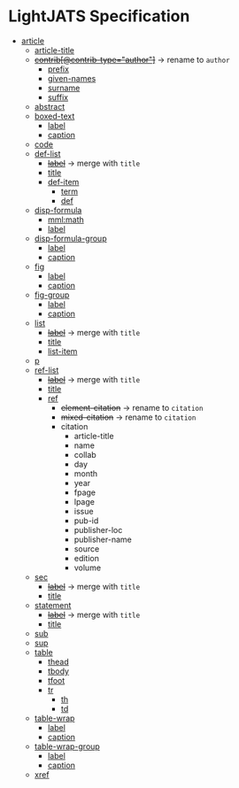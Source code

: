 # LightJATS Specification

* [article](https://jats.nlm.nih.gov/archiving/tag-library/1.1d1/n-ja30.html)
    * [article-title](https://jats.nlm.nih.gov/archiving/tag-library/1.1d1/n-e630.html)
    * ~~[contrib[@contrib-type="author"]](https://jats.nlm.nih.gov/archiving/tag-library/1.1d1/n-n3w0.html)~~ → rename to `author`
        * [prefix](https://jats.nlm.nih.gov/archiving/tag-library/1.1d1/n-jxr0.html)
        * [given-names](https://jats.nlm.nih.gov/archiving/tag-library/1.1d1/n-fwt0.html)
        * [surname](https://jats.nlm.nih.gov/archiving/tag-library/1.1d1/n-sg90.html)
        * [suffix](https://jats.nlm.nih.gov/archiving/tag-library/1.1d1/n-djb0.html)
    * [abstract](https://jats.nlm.nih.gov/archiving/tag-library/1.1d1/n-ba20.html)
    * [boxed-text](https://jats.nlm.nih.gov/archiving/tag-library/1.1d1/n-i950.html)
        * [label](https://jats.nlm.nih.gov/archiving/tag-library/1.1d1/n-sqf0.html)
        * [caption](https://jats.nlm.nih.gov/archiving/tag-library/1.1d1/n-d580.html)
    * [code](https://jats.nlm.nih.gov/archiving/tag-library/1.1d1/n-ty80.html)
    * [def-list](https://jats.nlm.nih.gov/archiving/tag-library/1.1d1/n-4hx0.html)
        * ~~[label](https://jats.nlm.nih.gov/archiving/tag-library/1.1d1/n-sqf0.html)~~ → merge with `title`
        * [title](https://jats.nlm.nih.gov/archiving/tag-library/1.1d1/n-7fz0.html)
        * [def-item](https://jats.nlm.nih.gov/archiving/tag-library/1.1d1/n-ndx0.html)
            * [term](https://jats.nlm.nih.gov/archiving/tag-library/1.1d1/n-pdm0.html)
            * [def](https://jats.nlm.nih.gov/archiving/tag-library/1.1d1/n-xtx0.html)
    * [disp-formula](https://jats.nlm.nih.gov/archiving/tag-library/1.1d1/n-tmx0.html)
        * [mml:math](https://jats.nlm.nih.gov/archiving/tag-library/1.1d1/n-cgn0.html)
        * [label](https://jats.nlm.nih.gov/archiving/tag-library/1.1d1/n-sqf0.html)
    * [disp-formula-group](https://jats.nlm.nih.gov/archiving/tag-library/1.1d1/n-v8v0.html)
        * [label](https://jats.nlm.nih.gov/archiving/tag-library/1.1d1/n-sqf0.html)
        * [caption](https://jats.nlm.nih.gov/archiving/tag-library/1.1d1/n-d580.html)
    * [fig](https://jats.nlm.nih.gov/archiving/tag-library/1.1d1/n-ib40.html)
        * [label](https://jats.nlm.nih.gov/archiving/tag-library/1.1d1/n-sqf0.html)
        * [caption](https://jats.nlm.nih.gov/archiving/tag-library/1.1d1/n-d580.html)
    * [fig-group](https://jats.nlm.nih.gov/archiving/tag-library/1.1d1/n-83s0.html)
        * [label](https://jats.nlm.nih.gov/archiving/tag-library/1.1d1/n-sqf0.html)
        * [caption](https://jats.nlm.nih.gov/archiving/tag-library/1.1d1/n-d580.html)
    * [list](https://jats.nlm.nih.gov/archiving/tag-library/1.1d1/n-64g0.html)
        * ~~[label](https://jats.nlm.nih.gov/archiving/tag-library/1.1d1/n-sqf0.html)~~ → merge with `title`
        * [title](https://jats.nlm.nih.gov/archiving/tag-library/1.1d1/n-7fz0.html)
        * [list-item](https://jats.nlm.nih.gov/archiving/tag-library/1.1d1/n-ctg0.html)
    * [p](https://jats.nlm.nih.gov/archiving/tag-library/1.1d1/n-7xd0.html)
    * [ref-list](https://jats.nlm.nih.gov/archiving/tag-library/1.1d1/n-g2i0.html)
        * ~~[label](https://jats.nlm.nih.gov/archiving/tag-library/1.1d1/n-sqf0.html)~~ → merge with `title`
        * [title](https://jats.nlm.nih.gov/archiving/tag-library/1.1d1/n-7fz0.html)
        * [ref](https://jats.nlm.nih.gov/archiving/tag-library/1.1d1/n-2mh0.html)
            * ~~element-citation~~ → rename to `citation`
            * ~~mixed-citation~~ → rename to `citation`
            * citation
                * article-title
                * name
                * collab
                * day
                * month
                * year
                * fpage
                * lpage
                * issue
                * pub-id
                * publisher-loc
                * publisher-name
                * source
                * edition
                * volume
    * [sec](https://jats.nlm.nih.gov/archiving/tag-library/1.1d1/n-gby0.html)
        * ~~[label](https://jats.nlm.nih.gov/archiving/tag-library/1.1d1/n-sqf0.html)~~ → merge with `title`
        * [title](https://jats.nlm.nih.gov/archiving/tag-library/1.1d1/n-7fz0.html)
    * [statement](https://jats.nlm.nih.gov/archiving/tag-library/1.1d1/n-sdp0.html)
        * ~~[label](https://jats.nlm.nih.gov/archiving/tag-library/1.1d1/n-sqf0.html)~~ → merge with `title`
        * [title](https://jats.nlm.nih.gov/archiving/tag-library/1.1d1/n-7fz0.html)
    * [sub](https://jats.nlm.nih.gov/archiving/tag-library/1.1d1/n-9zq0.html)
    * [sup](https://jats.nlm.nih.gov/archiving/tag-library/1.1d1/n-5zb0.html)
    * [table](https://jats.nlm.nih.gov/archiving/tag-library/1.1d1/n-by90.html)
        * [thead](https://jats.nlm.nih.gov/archiving/tag-library/1.1d1/n-u7z0.html)
        * [tbody](https://jats.nlm.nih.gov/archiving/tag-library/1.1d1/n-g4m0.html)
        * [tfoot](https://jats.nlm.nih.gov/archiving/tag-library/1.1d1/n-8az0.html)
        * [tr](https://jats.nlm.nih.gov/archiving/tag-library/1.1d1/n-jyz0.html)
            * [th](https://jats.nlm.nih.gov/archiving/tag-library/1.1d1/n-cuz0.html)
            * [td](https://jats.nlm.nih.gov/archiving/tag-library/1.1d1/n-tsm0.html)
    * [table-wrap](https://jats.nlm.nih.gov/archiving/tag-library/1.1d1/n-mb90.html)
        * [label](https://jats.nlm.nih.gov/archiving/tag-library/1.1d1/n-sqf0.html)
        * [caption](https://jats.nlm.nih.gov/archiving/tag-library/1.1d1/n-d580.html)
    * [table-wrap-group](https://jats.nlm.nih.gov/archiving/tag-library/1.1d1/n-c5m0.html)
        * [label](https://jats.nlm.nih.gov/archiving/tag-library/1.1d1/n-sqf0.html)
        * [caption](https://jats.nlm.nih.gov/archiving/tag-library/1.1d1/n-d580.html)
    * [xref](https://jats.nlm.nih.gov/archiving/tag-library/0.4/n-gnb0.html)
